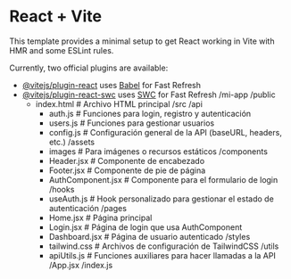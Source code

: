 # React + Vite

This template provides a minimal setup to get React working in Vite with HMR and some ESLint rules.

Currently, two official plugins are available:

- [@vitejs/plugin-react](https://github.com/vitejs/vite-plugin-react/blob/main/packages/plugin-react/README.md) uses [Babel](https://babeljs.io/) for Fast Refresh
- [@vitejs/plugin-react-swc](https://github.com/vitejs/vite-plugin-react-swc) uses [SWC](https://swc.rs/) for Fast Refresh
/mi-app
  /public
    - index.html      # Archivo HTML principal
  /src
    /api
      - auth.js        # Funciones para login, registro y autenticación
      - users.js       # Funciones para gestionar usuarios
      - config.js      # Configuración general de la API (baseURL, headers, etc.)
    /assets
      - images         # Para imágenes o recursos estáticos
    /components
      - Header.jsx     # Componente de encabezado
      - Footer.jsx     # Componente de pie de página
      - AuthComponent.jsx # Componente para el formulario de login
    /hooks
      - useAuth.js     # Hook personalizado para gestionar el estado de autenticación
    /pages
      - Home.jsx       # Página principal
      - Login.jsx      # Página de login que usa AuthComponent
      - Dashboard.jsx  # Página de usuario autenticado
    /styles
      - tailwind.css   # Archivos de configuración de TailwindCSS
    /utils
      - apiUtils.js    # Funciones auxiliares para hacer llamadas a la API
    /App.jsx
    /index.js
